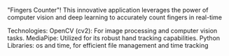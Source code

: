 "Fingers Counter"! This innovative application leverages the power of computer vision and deep learning to accurately count fingers in real-time

Technologies:
OpenCV (cv2): For image processing and computer vision tasks.
MediaPipe: Utilized for its robust hand tracking capabilities.
Python Libraries: os and time, for efficient file management and time tracking
